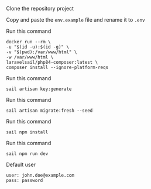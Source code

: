 Clone the repository project

Copy and paste the `env.example` file and rename it to `.env`

Run this command
```
docker run --rm \
-u "$(id -u):$(id -g)" \
-v "$(pwd):/var/www/html" \
-w /var/www/html \
laravelsail/php84-composer:latest \
composer install --ignore-platform-reqs
```

Run this command
``` 
sail artisan key:generate 
```

Run this command
``` 
sail artisan migrate:fresh --seed
```

Run this command
``` 
sail npm install
```

Run this command
``` 
sail npm run dev
```

Default user
```
user: john.doe@example.com
pass: password
```

